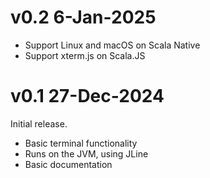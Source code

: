 # v0.2 6-Jan-2025

- Support Linux and macOS on Scala Native
- Support xterm.js on Scala.JS


# v0.1 27-Dec-2024

Initial release.
- Basic terminal functionality
- Runs on the JVM, using JLine
- Basic documentation
